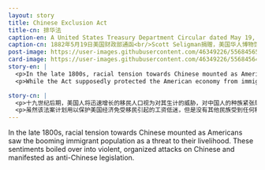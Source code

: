 ```yaml
---
layout: story
title: Chinese Exclusion Act
title-cn: 排华法
caption-en: A United States Treasury Department Circular dated May 19, 1882<br/>Courtesy of Scott Seligman, Museum of Chinese in America (MOCA) Collection
caption-cn: 1882年5月19日美国财政部通函<br/>Scott Seligman捐赠，美国华人博物馆（MOCA）馆藏
post-image: https://user-images.githubusercontent.com/46349226/55684565-47cab700-591a-11e9-886e-eb283711f068.jpg
card-image: https://user-images.githubusercontent.com/46349226/55684564-47cab700-591a-11e9-9a50-15667e4382da.jpg
story-en: |
  <p>In the late 1800s, racial tension towards Chinese mounted as Americans saw the booming immigrant population as a threat to their livelihood. These sentiments boiled over into violent, organized attacks on Chinese and manifested as anti-Chinese legislation. In 1882, Congress passed the Chinese Exclusion Act, the first federal law to bar entry to a group of immigrants’ based solely on nationality. The Act prohibited skilled and unskilled Chinese laborers from entering the country, although merchants, students, and diplomats could gain passage. The ten-year act was renewed in 1892 with the passing of the Geary Act, which among other acts intensified regulations by requiring all Chinese to carry documentation. The Act was extended in perpetuity in 1902.</p>
  <p>While the Act supposedly protected the American economy from immigrant-caused wage depression, no other ethnic group saw any immigration restrictions. At the height of Chinese immigration, they only accounted for 4.4% of the total immigrants allowed into the US while European immigrants accounted for 94%. In effect, nearly all Chinese were barred from immigrating to the States and those men who had left China to work in the U.S. could not reunite with their families without risking deportation. The Act would not be repealed until 1943 when the U.S. had to demonstrate fairness to China as they became allied during World War II. The document pictured is dated May 19, 1882, a circular sent by the U.S. Treasury Department to the Custom House in Philadelphia, describing the stipulations of the act thirty days after its passage.</p>

story-cn: |
  <p>十九世纪后期，美国人将迅速增长的移民人口视为对其生计的威胁，对中国人的种族紧张局势随之升级。这些情绪激起了对中国人的暴力，有组织的攻击，并表现为立法反华。 1882年，国会通过了“排华法案”，成为第一部仅凭国籍就可以将一个移民群体拒之门外的联邦法律。该法案虽然允许商人、学生、外交官获得通过，但禁止熟练和不熟练的中国劳工进入美国。这项为期十年的法案在1892年得到更新，同时通过了“Geary法案”，连同其它法案一起加强了法规，要求所有中国人携带文件。排华法案于获得永久性延期。</p>
  <p>虽然该法案计划用以保护美国经济免受移民引起的工资低迷，但是没有其他民族受到任何移民限制。在中国移民高峰期，他们只占被批准总数的4.4%，而欧洲移民占了94%。在这个法案的影响下，几乎所有的中国人都被禁止移民到美国，那些离开中国来到美国工作的男人，需要冒着被驱逐出境的危险才能与家人团聚。直到1943年，因为在第二次世界大战期间中美结盟，美国不得不表现出对中国的公平性，排华法案才被废除。上图中的文件是1882年5月19日，由美国财政部签发给费城海关的通函，在排华法通过三十天后描述了它的具体规定。</p>
---
```


In the late 1800s, racial tension towards Chinese mounted as Americans saw the booming immigrant population as
a threat to their livelihood. These sentiments boiled over into violent, organized attacks on Chinese and
manifested as anti-Chinese legislation.
